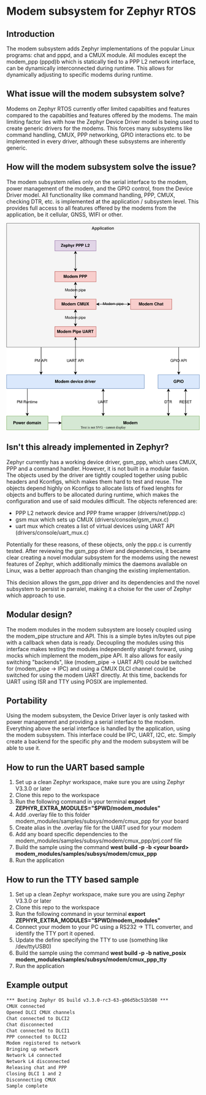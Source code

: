 # Modem subsystem for Zephyr RTOS
## Introduction
The modem subsystem adds Zephyr implementations of the popular Linux programs: chat and pppd, and a CMUX module. All modules except the modem_ppp (pppd)b which is statically tied to a PPP L2 network interface, can be dynamically interconnected during runtime. This allows for dynamically adjusting to specific modems during runtime.

## What issue will the modem subsystem solve?
Modems on Zephyr RTOS currently offer limited capabilties and features compared to the capabilties and features offered by the modems. The main limiting factor lies with how the Zephyr Device Driver model is being used to create generic drivers for the modems. This forces many subsystems like command handling, CMUX, PPP networking, GPIO interactions etc. to be implemented in every driver, although these subsystems are inherently generic.

## How will the modem subsystem solve the issue?
The modem subsystem relies only on the serial interface to the modem, power management of the modem, and the GPIO control, from the Device Driver model. All functionality like command handling, PPP, CMUX, checking DTR, etc. is implemented at the application / subsystem level. This provides full access to all features offered by the modems from the application, be it cellular, GNSS, WIFI or other.

![Alt Text](overview.svg)

## Isn't this already implemented in Zephyr?
Zephyr currently has a working device driver, gsm_ppp, which uses CMUX, PPP and a command handler. However, it is not built in a modular fasion. The objects used by the driver are tightly coupled together using public headers and Kconfigs, which makes them hard to test and reuse. The objects depend highly on Kconfigs to allocate lists of fixed lenghts for objects and buffers to be allocated during runtime, which makes the configuration and use of said modules difficult. The objects referenced are:
* PPP L2 network device and PPP frame wrapper (drivers/net/ppp.c)
* gsm mux which sets up CMUX (drivers/console/gsm_mux.c)
* uart mux which creates a list of virtual devices using UART API (drivers/console/uart_mux.c)

Potentially for these reasons, of these objects, only the ppp.c is currently tested. After reviewing the gsm_ppp driver and dependencies, it became clear creating a novel modular subsystem for the modems using the newest features of Zephyr, which additionally mimics the daemons available on Linux, was a better approach than changing the existing implementation.

This decision allows the gsm_ppp driver and its dependencies and the novel subsystem to persist in parralel, making it a choise for the user of Zephyr which approach to use.

## Modular design?
The modem modules in the modem subsystem are loosely coupled using the modem_pipe structure and API. This is a simple bytes in/bytes out pipe with a callback when data is ready. Decoupling the modules using this interface makes testing the modules independently staight forward, using mocks which implement the modem_pipe API. It also allows for easily switching "backends", like (modem_pipe -> UART API) could be switched for (modem_pipe -> IPC) and using a CMUX DLCI channel could be switched for using the modem UART directly. At this time, backends for UART using ISR and TTY using POSIX are implemented.

## Portability
Using the modem subsystem, the Device Driver layer is only tasked with power management and providing a serial interface to the modem. Everything above the serial interface is handled by the application, using the modem subsystem. This interface could be IPC, UART, I2C, etc. Simply create a backend for the specific phy and the modem subsystem will be able to use it.

## How to run the UART based sample
1. Set up a clean Zephyr workspace, make sure you are using Zephyr V3.3.0 or later
2. Clone this repo to the workspace
3. Run the following command in your terminal **export ZEPHYR_EXTRA_MODULES="$PWD/modem_modules"**
4. Add .overlay file to this folder modem_modules/samples/subsys/modem/cmux_ppp for your board
5. Create alias in the .overlay file for the UART used for your modem
6. Add any board specific dependencies to the modem_modules/samples/subsys/modem/cmux_ppp/prj.conf file
7. Build the sample using the command **west build -p -b \<your board> modem_modules/samples/subsys/modem/cmux_ppp**
8. Run the application

## How to run the TTY based sample
1. Set up a clean Zephyr workspace, make sure you are using Zephyr V3.3.0 or later
2. Clone this repo to the workspace
3. Run the following command in your terminal **export ZEPHYR_EXTRA_MODULES="$PWD/modem_modules"**
4. Connect your modem to your PC using a RS232 -> TTL converter, and identify the TTY port it opened.
5. Update the define specifying the TTY to use (something like /dev/ttyUSB0)
6. Build the sample using the command **west build -p -b native_posix modem_modules/samples/subsys/modem/cmux_ppp_tty**
7. Run the application

## Example output
```
*** Booting Zephyr OS build v3.3.0-rc3-63-g06d5bc51b580 ***
CMUX connected
Opened DLCI CMUX channels
Chat connected to DLCI2
Chat disconnected
Chat connected to DLCI1
PPP connected to DLCI2
Modem registered to network
Bringing up network
Network L4 connected
Network L4 disconnected
Releasing chat and PPP
Closing DLCI 1 and 2
Disconnecting CMUX
Sample complete
```

